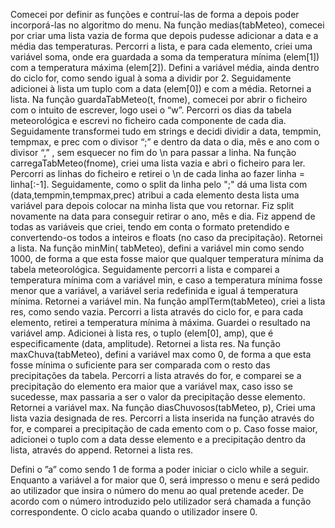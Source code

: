 
Comecei por definir as funções e contruí-las de forma a depois poder incorporá-las no algoritmo do menu. 
Na função medias(tabMeteo), comecei por criar uma lista vazia de forma que depois pudesse adicionar a data e a média das temperaturas. Percorri a lista, e para cada elemento, criei uma variável soma, onde era guardada a soma da temperatura mínima (elem[1]) com a temperatura máxima (elem[2]). Defini a variável média, ainda dentro do ciclo for, como sendo igual à soma a dividir por 2. Seguidamente adicionei à lista um tuplo com a data (elem[0]) e com a média. Retornei a lista.
Na função guardaTabMeteo(t, fnome), comecei por abrir o ficheiro com o intuito de escrever, logo usei o “w”. Percorri os dias da tabela meteorológica e escrevi no ficheiro cada componente de cada dia. Seguidamente transformei tudo em strings e decidi dividir a data, tempmin, tempmax, e prec com o divisor “;” e dentro da data o dia, mês e ano com o divisor “,” , sem esquecer no fim do \n para passar a linha.
Na função carregaTabMeteo(fnome), criei uma lista vazia e abri o ficheiro para ler. Percorri as linhas do ficheiro e retirei o \n de cada linha ao fazer linha = linha[:-1]. Seguidamente, como o split da linha pelo ";" dá uma lista com (data,tempmin,tempmax,prec) atribui a cada elemento desta lista uma variável para depois colocar na minha lista que vou retornar. Fiz split novamente na data para conseguir retirar o ano, mês e dia. Fiz append de todas as variáveis que criei, tendo em conta o formato pretendido e convertendo-os todos a inteiros e floats (no caso da precipitação). Retornei a lista.
Na função minMin( tabMeteo), defini a variável min como sendo 1000, de forma a que esta fosse maior que qualquer temperatura mínima da tabela meteorológica. Seguidamente percorri a lista e comparei a temperatura mínima com a variável min, e caso a temperatura mínima fosse menor que a variável, a variável seria redefinida e igual á temperatura mínima. Retornei a variável min.
Na função amplTerm(tabMeteo), criei a lista res, como sendo vazia. Percorri a lista através do ciclo for, e para cada elemento, retirei a temperatura mínima à máxima. Guardei o resultado na variável amp. Adicionei à lista res, o tuplo (elem[0], amp), que é especificamente (data, amplitude). Retornei a lista res.
Na função maxChuva(tabMeteo), defini a variável max como 0, de forma a que esta fosse mínima o suficiente para ser comparada com o resto das precipitações da tabela. Percorri a lista através do for, e comparei se a precipitação do elemento era maior que a variável max, caso isso se sucedesse, max passaria a ser o valor da precipitação desse elemento. Retornei a variável max.
Na função diasChuvosos(tabMeteo, p), Criei uma lista vazia designada de res. Percorri a lista inserida na função através do for, e comparei a precipitação de cada emento com o p. Caso fosse maior, adicionei o tuplo com a data desse elemento e a precipitação dentro da lista, através do append. Retornei a lista res.

Defini o ”a” como sendo 1 de forma a poder iniciar o ciclo while a seguir. Enquanto a variável a for maior que 0, será impresso o menu e será pedido ao utilizador que insira o número do menu ao qual pretende aceder. De acordo com o número introduzido pelo utilizador será chamada a função correspondente. O ciclo acaba quando o utilizador insere 0.
